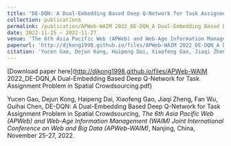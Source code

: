 ```yaml
---
title: "DE-DQN: A Dual-Embedding Based Deep Q-Network for Task Assignment Problem in Spatial Crowdsourcing"
collection: publications
permalink: /publication/APWeb-WAIM 2022_DE-DQN_A Dual-Embedding Based Deep Q-Network for Task Assignment Problem in Spatial Crowdsourcing
date: 2022-11-25 ~ 2022-11-27
venue: 'The 6th Asia Pacific Web (APWeb) and Web-Age Information Management (WAIM) Joint International Conference on Web and Big Data (APWeb-WAIM)'
paperurl: 'http://djkong1998.github.io/files/APWeb-WAIM 2022_DE-DQN_A Dual-Embedding Based Deep Q-Network for Task Assignment Problem in Spatial Crowdsourcing.pdf'
citation: 'Yucen Gao, Dejun Kong, Haipeng Dai, Xiaofeng Gao, Jiaqi Zheng, Fan Wu, Guihai Chen, DE-DQN: A Dual-Embedding Based Deep Q-Network for Task Assignment Problem in Spatial Crowdsourcing, <i>The 6th Asia Pacific Web (APWeb) and Web-Age Information Management (WAIM) Joint International Conference on Web and Big Data (APWeb-WAIM)</i>, Nanjing, China, November 25-27, 2022.'
---
```

[Download paper here](http://djkong1998.github.io/files/APWeb-WAIM 2022_DE-DQN_A Dual-Embedding Based Deep Q-Network for Task Assignment Problem in Spatial Crowdsourcing.pdf)

Yucen Gao, Dejun Kong, Haipeng Dai, Xiaofeng Gao, Jiaqi Zheng, Fan Wu, Guihai Chen, DE-DQN: A Dual-Embedding Based Deep Q-Network for Task Assignment Problem in Spatial Crowdsourcing, <i>The 6th Asia Pacific Web (APWeb) and Web-Age Information Management (WAIM) Joint International Conference on Web and Big Data (APWeb-WAIM)</i>, Nanjing, China, November 25-27, 2022.

